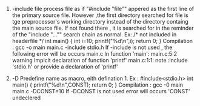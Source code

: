 1. -include file
    process file as if "#include "file"" appered as the first line of the primary source file. However ,the first 
    directory searched for file is tge preprocessor's working directory instead of the directory containg the main 
    source file. If not found there , it is searched for in the reminder of the  "include "..."" search chain as normal.
Ex:
/* not included in headerfile */
 int main()
 {
   int i=10;
   printf("%d\n",i);
   return 0;
 }
  Compilation : gcc -o main main.c -include stdio.h
  If -include is not used , the following error will be occurs
  main.c In function 'main':
  main.c:5:2  warning Impicit declaration of function 'printf' 
  main.c:1:1: note :include 'stdio.h' or provide a declaration of 'printf' 


2. -D
      Predefine name as macro, eith defination 1.
     Ex :
      #include<stdio.h>
      int main()
      {
         printf("%d\n",CONST);
         return 0;
      }
      Compilation : gcc -0 main main.c -DCONST=10
      If -DCONST is not used error will occurs
      'CONST' undeclered 
